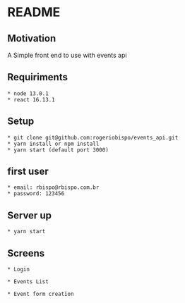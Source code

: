 # README

## Motivation
  A Simple front end to use with events  api

## Requiriments
    * node 13.0.1
    * react 16.13.1

## Setup
    * git clone git@github.com:rogeriobispo/events_api.git
    * yarn install or npm install
    * yarn start (default port 3000)
    
## first user
    * email: rbispo@rbispo.com.br
	* password: 123456

## Server up
    * yarn start


## Screens
    * Login
  
    * Events List
  
    * Event form creation 